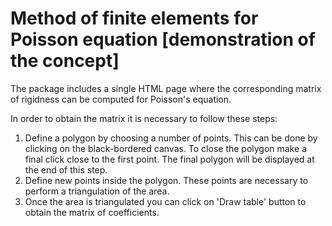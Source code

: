 Method of finite elements for Poisson equation [demonstration of the concept]
==============================================

The package includes a single HTML page where the corresponding matrix of rigidness can be computed for Poisson's equation.

In order to obtain the matrix it is necessary to follow these steps:

1. Define a polygon by choosing a number of points. This can be done by clicking on the black-bordered canvas. To close the polygon make a final click close to the first point. The final polygon will be displayed at the end of this step.
2. Define new points inside the polygon. These points are necessary to perform a triangulation of the area. 
3. Once the area is triangulated you can click on 'Draw table' button to obtain the matrix of coefficients.


